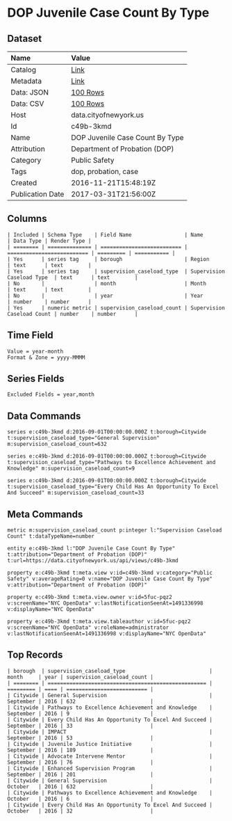 # DOP Juvenile Case Count By Type

## Dataset

| Name | Value |
| :--- | :---- |
| Catalog | [Link](https://catalog.data.gov/dataset/dop-juvenile-case-count-by-type) |
| Metadata | [Link](https://data.cityofnewyork.us/api/views/c49b-3kmd) |
| Data: JSON | [100 Rows](https://data.cityofnewyork.us/api/views/c49b-3kmd/rows.json?max_rows=100) |
| Data: CSV | [100 Rows](https://data.cityofnewyork.us/api/views/c49b-3kmd/rows.csv?max_rows=100) |
| Host | data.cityofnewyork.us |
| Id | c49b-3kmd |
| Name | DOP Juvenile Case Count By Type |
| Attribution | Department of Probation (DOP) |
| Category | Public Safety |
| Tags | dop, probation, case |
| Created | 2016-11-21T15:48:19Z |
| Publication Date | 2017-03-31T21:56:00Z |

## Columns

```ls
| Included | Schema Type    | Field Name                 | Name                       | Data Type | Render Type |
| ======== | ============== | ========================== | ========================== | ========= | =========== |
| Yes      | series tag     | borough                    | Region                     | text      | text        |
| Yes      | series tag     | supervision_caseload_type  | Supervision Caseload Type  | text      | text        |
| No       |                | month                      | Month                      | text      | text        |
| No       |                | year                       | Year                       | number    | number      |
| Yes      | numeric metric | supervision_caseload_count | Supervision Caseload Count | number    | number      |
```

## Time Field

```ls
Value = year-month
Format & Zone = yyyy-MMMM
```

## Series Fields

```ls
Excluded Fields = year,month
```

## Data Commands

```ls
series e:c49b-3kmd d:2016-09-01T00:00:00.000Z t:borough=Citywide t:supervision_caseload_type="General Supervision" m:supervision_caseload_count=632

series e:c49b-3kmd d:2016-09-01T00:00:00.000Z t:borough=Citywide t:supervision_caseload_type="Pathways to Excellence Achievement and Knowledge" m:supervision_caseload_count=9

series e:c49b-3kmd d:2016-09-01T00:00:00.000Z t:borough=Citywide t:supervision_caseload_type="Every Child Has An Opportunity To Excel And Succeed" m:supervision_caseload_count=33
```

## Meta Commands

```ls
metric m:supervision_caseload_count p:integer l:"Supervision Caseload Count" t:dataTypeName=number

entity e:c49b-3kmd l:"DOP Juvenile Case Count By Type" t:attribution="Department of Probation (DOP)" t:url=https://data.cityofnewyork.us/api/views/c49b-3kmd

property e:c49b-3kmd t:meta.view v:id=c49b-3kmd v:category="Public Safety" v:averageRating=0 v:name="DOP Juvenile Case Count By Type" v:attribution="Department of Probation (DOP)"

property e:c49b-3kmd t:meta.view.owner v:id=5fuc-pqz2 v:screenName="NYC OpenData" v:lastNotificationSeenAt=1491336998 v:displayName="NYC OpenData"

property e:c49b-3kmd t:meta.view.tableauthor v:id=5fuc-pqz2 v:screenName="NYC OpenData" v:roleName=administrator v:lastNotificationSeenAt=1491336998 v:displayName="NYC OpenData"
```

## Top Records

```ls
| borough  | supervision_caseload_type                           | month     | year | supervision_caseload_count | 
| ======== | =================================================== | ========= | ==== | ========================== | 
| Citywide | General Supervision                                 | September | 2016 | 632                        | 
| Citywide | Pathways to Excellence Achievement and Knowledge    | September | 2016 | 9                          | 
| Citywide | Every Child Has An Opportunity To Excel And Succeed | September | 2016 | 33                         | 
| Citywide | IMPACT                                              | September | 2016 | 53                         | 
| Citywide | Juvenile Justice Initiative                         | September | 2016 | 189                        | 
| Citywide | Advocate Intervene Mentor                           | September | 2016 | 76                         | 
| Citywide | Enhanced Supervision Program                        | September | 2016 | 201                        | 
| Citywide | General Supervision                                 | October   | 2016 | 632                        | 
| Citywide | Pathways to Excellence Achievement and Knowledge    | October   | 2016 | 6                          | 
| Citywide | Every Child Has An Opportunity To Excel And Succeed | October   | 2016 | 32                         | 
```